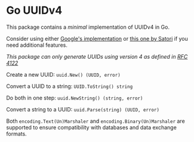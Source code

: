 Go UUIDv4
=========
This package contains a *minimal* implementation of UUIDv4 in Go.

Consider using either [Google's implementation](https://github.com/google/uuid) or [this one by Satori](https://github.com/satori/go.uuid) if you need additional features.

*This package can only generate UUIDs using version 4 as defined in [RFC 4122](http://tools.ietf.org/html/rfc4122)*

Create a new UUID: `uuid.New() (UUID, error)`

Convert a UUID to a string: `UUID.ToString() string`

Do both in one step: `uuid.NewString() (string, error)`

Convert a string to a UUID: `uuid.Parse(string) (UUID, error)`

Both `encoding.Text(Un)Marshaler` and `encoding.Binary(Un)Marshaler` are supported to ensure compatibility with databases and data exchange formats.
